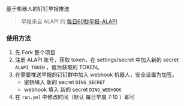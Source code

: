 基于机器人的钉钉早报推送

> 早报来自 ALAPI 的 [每日60秒早报-ALAPI](https://www.alapi.cn/api/view/93) 

### 使用方法

1. 先 Fork 整个项目
2. 注册 ALAPI 账号，获取 token，在 settings/secret 中加入新的 secret `ALAPI_TOKEN` ，值为获取的 TOKEN。
3. 在需要推送早报的钉钉群中加入 webhook 机器人，安全设置为加签。
   - 密钥填入 新的 secret `DING_SECRET` 
   - webhook 填入 新的 secret `DING_WEBHOOK` 
4. 在 `run.yml`  中修改时间（默认 每日早晨 7:10 ）即可